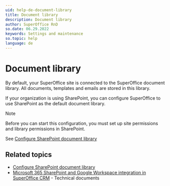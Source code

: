 ```yaml
---
uid: help-de-document-library
title: Document library
description: Document library
author: SuperOffice RnD
so.date: 06.29.2022
keywords: Settings and maintenance
so.topic: help
language: de
---
```


# Document library

By default, your SuperOffice site is connected to the SuperOffice document library. All documents, templates and emails are stored in this library.

If your organization is using SharePoint, you can configure SuperOffice to use SharePoint as the default document library.

> [!NOTE]
> Before you can start this configuration, you must set up site permissions and library permissions in SharePoint.

See [Configure SharePoint document library][1]

## Related topics

* [Configure SharePoint document library][1]
* [Microsoft 365 SharePoint and Google Workspace integration in SuperOffice CRM][2] - Technical documents

<!-- Referenced links -->
[1]: configure-sharepoint-document-library.md
[2]: ../../../document/cloud/overview.md

<!-- Referenced images -->

